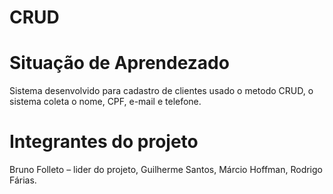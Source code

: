 # CRUD 
# Situação de Aprendezado

Sistema desenvolvido para cadastro de clientes usado o metodo CRUD, o sistema coleta o nome, CPF, e-mail e telefone.


# Integrantes do projeto

Bruno  Folleto – lider do projeto,
Guilherme Santos,
Márcio Hoffman,
Rodrigo  Fárias.


